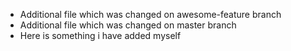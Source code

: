 * Additional file which was changed on awesome-feature branch
* Additional file which was changed on master branch
* Here is something i have added myself